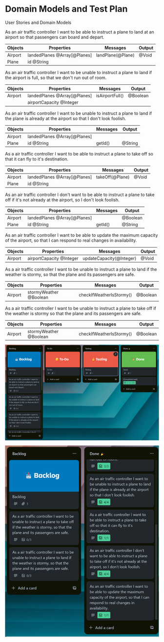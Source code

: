 # Domain Models and Test Plan

User Stories and Domain Models

As an air traffic controller I want to be able to instruct a plane to land at an airport so that passengers can board and depart.

| Objects | Properties                   | Messages          | Output |
|---------|------------------------------|-------------------|--------|
| Airport | landedPlanes @Array[@Planes] | landPlane(@Plane) | @Void  |
| Plane   | id @String                   |                   |        |

As an air traffic controller I want to be unable to instruct a plane to land if the airport is full, so that we don't run out of room.

| Objects | Properties                   | Messages        | Output   |
|---------|------------------------------|-----------------|----------|
| Airport | landedPlanes @Array[@Planes] | isAirportFull() | @Boolean |
|         | airportCapacity @Integer     |                 |          |

As an air traffic controller I want to be unable to instruct a plane to land if the plane is already at the airport so that I don't look foolish.

| Objects | Properties                   | Messages | Output   |
|---------|------------------------------|----------|----------|
| Airport | landedPlanes @Array[@Planes] |          |          |
| Plane   | id @String                   | getId()  | @String  |

As a air traffic controller I want to be able to instruct a plane to take off so that it can fly to it's destination.

| Objects | Properties                   | Messages          | Output |
|---------|------------------------------|-------------------|--------|
| Airport | landedPlanes @Array[@Planes] | takeOff(@Plane)   | @Void  |
| Plane   | id @String                   |                   |        |

As an air traffic controller I don't want to be able to instruct a plane to take off if it's not already at the airport, so I don't look foolish.

| Objects | Properties                   | Messages  | Output   |
|---------|------------------------------|-----------|----------|
| Airport | landedPlanes @Array[@Planes] |           | @Boolean |
| Plane   | id @String                   | getId()   | @String  |

As an air traffic controller I want to be able to update the maximum capacity of the airport, so that I can respond to real changes in availability.

| Objects | Properties               | Messages                 | Output |
|---------|--------------------------|--------------------------|--------|
| Airport | airportCapacity @Integer | updateCapacity(@Integer) | @Void  |

As a air traffic controller I want to be unable to instruct a plane to land if the weather is stormy, so that the plane and its passengers are safe.

| Objects | Properties             | Messages                 | Output   |
|---------|------------------------|--------------------------|----------|
| Airport | stormyWeather @Boolean | checkIfWeatherIsStormy() | @Boolean |

As a air traffic controller I want to be unable to instruct a plane to take off if the weather is stormy so that the plane and its passengers are safe.

| Objects | Properties             | Messages                 | Output   |
|---------|------------------------|--------------------------|----------|
| Airport | stormyWeather @Boolean | checkIfWeatherIsStormy() | @Boolean |

![Kanban Backlog](../images/kanban_backlog.PNG)

![Kanban Additional Backlog](../images/kanban_additional_tasks.PNG)